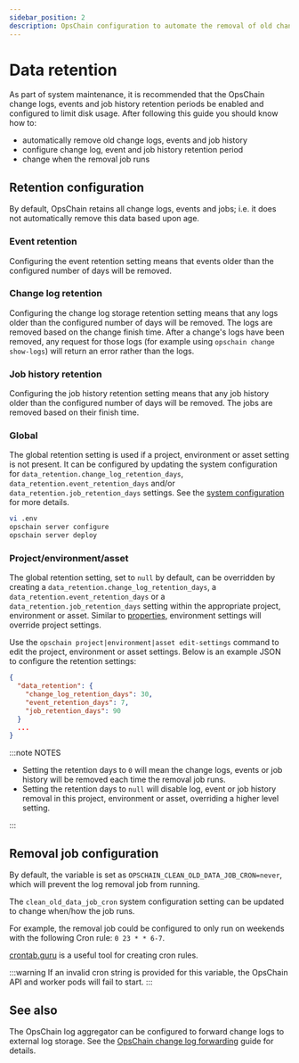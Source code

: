 ```yaml
---
sidebar_position: 2
description: OpsChain configuration to automate the removal of old change logs and events.
---
```


# Data retention

As part of system maintenance, it is recommended that the OpsChain change logs, events and job history retention periods be enabled and configured to limit disk usage. After following this guide you should know how to:

- automatically remove old change logs, events and job history
- configure change log, event and job history retention period
- change when the removal job runs

## Retention configuration

By default, OpsChain retains all change logs, events and jobs; i.e. it does not automatically remove this data based upon age.

### Event retention

Configuring the event retention setting means that events older than the configured number of days will be removed.

### Change log retention

Configuring the change log storage retention setting means that any logs older than the configured number of days will be removed. The logs are removed based on the change finish time. After a change's logs have been removed, any request for those logs (for example using `opschain change show-logs`) will return an error rather than the logs.

### Job history retention

Configuring the job history retention setting means that any job history older than the configured number of days will be removed. The jobs are removed based on their finish time.

### Global

The global retention setting is used if a project, environment or asset setting is not present. It can be configured by updating the system configuration for `data_retention.change_log_retention_days`, `data_retention.event_retention_days` and/or `data_retention.job_retention_days` settings. See the [system configuration](/operations/configuring-opschain.md#system-configuration) for more details.

```bash
vi .env
opschain server configure
opschain server deploy
```

### Project/environment/asset

The global retention setting, set to `null` by default, can be overridden by creating a `data_retention.change_log_retention_days`, a `data_retention.event_retention_days` or a `data_retention.job_retention_days` setting within the appropriate project, environment or asset. Similar to [properties](/reference/concepts/properties.md), environment settings will override project settings.

Use the `opschain project|environment|asset edit-settings` command to edit the project, environment or asset settings. Below is an example JSON to configure the retention settings:

```json
{
  "data_retention": {
    "change_log_retention_days": 30,
    "event_retention_days": 7,
    "job_retention_days": 90
  }
  ...
}
```

:::note NOTES

- Setting the retention days to `0` will mean the change logs, events or job history will be removed each time the removal job runs.
- Setting the retention days to `null` will disable log, event or job history removal in this project, environment or asset, overriding a higher level setting.

:::

## Removal job configuration

By default, the variable is set as `OPSCHAIN_CLEAN_OLD_DATA_JOB_CRON=never`, which will prevent the log removal job from running.

The `clean_old_data_job_cron` system configuration setting can be updated to change when/how the job runs.

For example, the removal job could be configured to only run on weekends with the following Cron rule: `0 23 * * 6-7`.

[crontab.guru](https://crontab.guru/) is a useful tool for creating cron rules.

:::warning
If an invalid cron string is provided for this variable, the OpsChain API and worker pods will fail to start.
:::

## See also

The OpsChain log aggregator can be configured to forward change logs to external log storage. See the [OpsChain change log forwarding](/operations/log-forwarding.md) guide for details.
